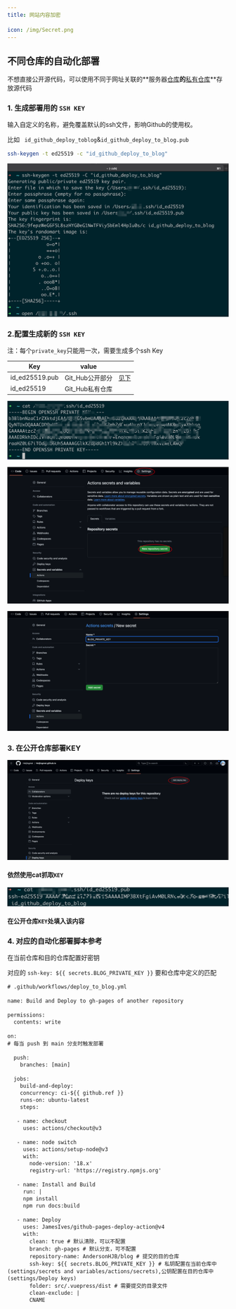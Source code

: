 ```yaml
---
title: 网站内容加密

icon: /img/Secret.png
---
```


## 不同仓库的自动化部署

不想直接公开源代码，可以使用不同于网址关联的**服务器<u>仓库</u>**的**<u>私有仓库</u>**存放源代码

### 1. 生成部署用的 `SSH KEY`

输入自定义的名称，避免覆盖默认的ssh文件，影响Github的使用权。

比如 ` id_github_deploy_toblog`&`id_github_deploy_to_blog.pub`

```bash
ssh-keygen -t ed25519 -c "id_github_deploy_to_blog"
```

![image-20240404173020972](./note2.assets/image-20240404173020972.png)

### 2.配置生成新的 `SSH KEY`

注：每个`private_key`只能用一次，需要生成多个ssh Key

| Key            | value           |                               |
| -------------- | --------------- | ----------------------------- |
| id_ed25519.pub | Git_Hub公开部分 | [见下](#依然使用cat抓取`KEY`) |
| id_ed25519     | Git_Hub私有仓库 |                               |

![image-20240404172850054](./note2.assets/image-20240404172850054.png)

![](./note2.assets/image-20240404171854136.png)

![image-20240404173439745](./note2.assets/image-20240404173439745.png)

### 3. 在公开仓库部署KEY

![image-20240404174047813](./note2.assets/image-20240404174047813.png)

#### 依然使用cat抓取`KEY`

![image-20240404174928012](./note2.assets/image-20240404174928012.png)

#### 在公开仓库`KEY`处填入该内容



### 4. 对应的自动化部署脚本参考

在当前仓库和目的仓库配置好密钥

对应的 `ssh-key: ${{ secrets.BLOG_PRIVATE_KEY }}` 要和仓库中定义的匹配



```
# .github/workflows/deploy_to_blog.yml

name: Build and Deploy to gh-pages of another repository

permissions:
  contents: write

on:
# 每当 push 到 main 分支时触发部署

  push:
    branches: [main]

  jobs:
    build-and-deploy:
    concurrency: ci-${{ github.ref }}
    runs-on: ubuntu-latest
    steps:

   - name: checkout
     uses: actions/checkout@v3

   - name: node switch
     uses: actions/setup-node@v3
     with:
       node-version: '18.x'
       registry-url: 'https://registry.npmjs.org'

   - name: Install and Build
     run: |
     npm install
     npm run docs:build

   - name: Deploy
     uses: JamesIves/github-pages-deploy-action@v4
     with:
       clean: true # 默认清除，可以不配置
       branch: gh-pages # 默认分支，可不配置
       repository-name: AndersonHJB/blog # 提交的目的仓库
       ssh-key: ${{ secrets.BLOG_PRIVATE_KEY }} # 私钥配置在当前仓库中(settings/secrets and variables/actions/secrets),公钥配置在目的仓库中(settings/Deploy keys)
       folder: src/.vuepress/dist # 需要提交的目录文件
       clean-exclude: |
       CNAME
```

